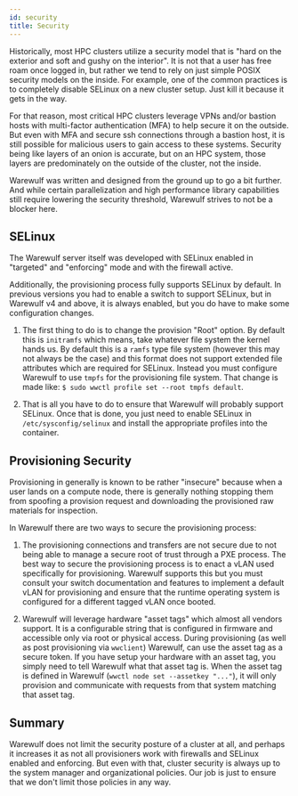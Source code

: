 ```yaml
---
id: security
title: Security
---
```


Historically, most HPC clusters utilize a security model that is "hard on the exterior and soft and gushy on the interior". It is not that a user has free roam once logged in, but rather we tend to rely on just simple POSIX security models on the inside. For example, one of the common practices is to completely disable SELinux on a new cluster setup. Just kill it because it gets in the way.

For that reason, most critical HPC clusters leverage VPNs and/or bastion hosts with multi-factor authentication (MFA) to help secure it on the outside. But even with MFA and secure ssh connections through a bastion host, it is still possible for malicious users to gain access to these systems. Security being like layers of an onion is accurate, but on an HPC system, those layers are predominately on the outside of the cluster, not the inside.

Warewulf was written and designed from the ground up to go a bit further. And while certain parallelization and high performance library capabilities still require lowering the security threshold, Warewulf strives to not be a blocker here.

## SELinux
The Warewulf server itself was developed with SELinux enabled in "targeted" and "enforcing" mode and with the firewall active.

Additionally, the provisioning process fully supports SELinux by default. In previous versions you had to enable a switch to support SELinux, but in Warewulf v4 and above, it is always enabled, but you do have to make some configuration changes.

1. The first thing to do is to change the provision "Root" option. By default this is `initramfs` which means, take whatever file system the kernel hands us. By default this is a `ramfs` type file system (however this may not always be the case) and this format does not support extended file attributes which are required for SELinux. Instead you must configure Warewulf to use `tmpfs` for the provisioning file system. That change is made like: `$ sudo wwctl profile set --root tmpfs default`.

1. That is all you have to do to ensure that Warewulf will probably support SELinux. Once that is done, you just need to enable SELinux in `/etc/sysconfig/selinux` and install the appropriate profiles into the container.

## Provisioning Security
Provisioning in generally is known to be rather "insecure" because when a user lands on a compute node, there is generally nothing stopping them from spoofing a provision request and downloading the provisioned raw materials for inspection.

In Warewulf there are two ways to secure the provisioning process:

1. The provisioning connections and transfers are not secure due to not being able to manage a secure root of trust through a PXE process. The best way to secure the provisioning process is to enact a vLAN used specifically for provisioning. Warewulf supports this but you must consult your switch documentation and features to implement a default vLAN for provisioning and ensure that the runtime operating system is configured for a different tagged vLAN once booted.

1. Warewulf will leverage hardware "asset tags" which almost all vendors support. It is a configurable string that is configured in firmware and accessible only via root or physical access. During provisioning (as well as post provisioning via `wwclient`) Warewulf, can use the asset tag as a secure token. If you have setup your hardware with an asset tag, you simply need to tell Warewulf what that asset tag is. When the asset tag is defined in Warewulf (`wwctl node set --assetkey "..."`), it will only provision and communicate with requests from that system matching that asset tag. 

## Summary
Warewulf does not limit the security posture of a cluster at all, and perhaps it increases it as not all provisioners work with firewalls and SELinux enabled and enforcing. But even with that, cluster security is always up to the system manager and organizational policies. Our job is just to ensure that we don't limit those policies in any way.